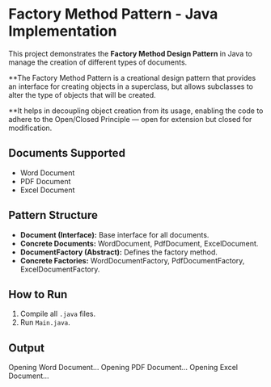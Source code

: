 # Factory Method Pattern - Java Implementation

This project demonstrates the **Factory Method Design Pattern** in Java to manage the creation of different types of documents.

**The Factory Method Pattern is a creational design pattern that provides an interface for creating objects in a superclass, but allows subclasses to alter the type of objects that will be created.

**It helps in decoupling object creation from its usage, enabling the code to adhere to the Open/Closed Principle — open for extension but closed for modification.

## Documents Supported
- Word Document
- PDF Document
- Excel Document

## Pattern Structure
- **Document (Interface):** Base interface for all documents.
- **Concrete Documents:** WordDocument, PdfDocument, ExcelDocument.
- **DocumentFactory (Abstract):** Defines the factory method.
- **Concrete Factories:** WordDocumentFactory, PdfDocumentFactory, ExcelDocumentFactory.

## How to Run
1. Compile all `.java` files.
2. Run `Main.java`.

## Output
Opening Word Document...
Opening PDF Document...
Opening Excel Document...